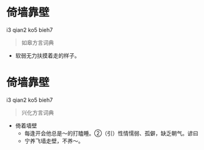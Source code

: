 # 倚墙靠壁
i3 qian2 ko5 bieh7
> 如皋方言词典
- 软弱无力扶摸着走的样子。

# 倚墙靠壁
i3 qian2 ko5 bieh7
> 兴化方言词典
- 倚着墙壁
  - 每逢开会他总是～的打瞌睡。②（引）性情懦弱、孤僻，缺乏朝气。谚曰
  - 宁养飞墙走壁，不养～。
